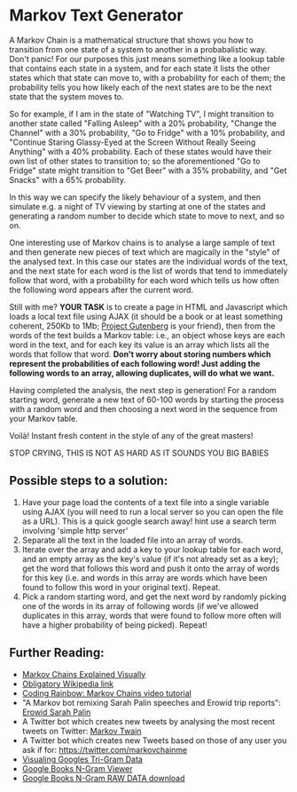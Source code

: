# Markov Text Generator
A Markov Chain is a mathematical structure that shows you how to transition from one state of a system to another in a probabalistic way. Don't panic! For our purposes this just means something like a lookup table that contains each state in a system, and for each state it lists the other states which that state can move to, with a probability for each of them; the probability tells you how likely each of the next states are to be the next state that the system moves to.

So for example, if I am in the state of "Watching TV", I might transition to another state called "Falling Asleep" with a 20% probability, "Change the Channel" with a 30% probability, "Go to Fridge" with a 10% probability, and "Continue Staring Glassy-Eyed at the Screen Without Really Seeing Anything" with a 40% probability. Each of these states would have their own list of other states to transition to; so the aforementioned "Go to Fridge" state might transition to "Get Beer" with a 35% probability, and "Get Snacks" with a 65% probability.

In this way we can specify the likely behaviour of a system, and then simulate e.g. a night of TV viewing by starting at one of the states and generating a random number to decide which state to move to next, and so on.

One interesting use of Markov chains is to analyse a large sample of text and then generate new pieces of text which are magically in the "style" of the analysed text. In this case our states are the individual words of the text, and the next state for each word is the list of words that tend to immediately follow that word, with a probability for each word which tells us how often the following word appears after the current word.

Still with me? **YOUR TASK** is to create a page in HTML and Javascript which loads a local text file using AJAX (it should be a book or at least something coherent, 250Kb to 1Mb; [Project Gutenberg](https://www.gutenberg.org/browse/scores/top) is your friend), then from the words of the text builds a Markov table: i.e., an object whose keys are each word in the text, and for each key its value is an array which lists all the words that follow that word. **Don't worry about storing numbers which represent the probabilities of each following word! Just adding the following words to an array, allowing duplicates, will do what we want.**

Having completed the analysis, the next step is generation! For a random starting word, generate a new text of 60-100 words by starting the process with a random word and then choosing a next word in the sequence from your Markov table.

Voilà! Instant fresh content in the style of any of the great masters!

STOP CRYING, THIS IS NOT AS HARD AS IT SOUNDS YOU BIG BABIES

## Possible steps to a solution:
1. Have your page load the contents of a text file into a single variable using AJAX (you will need to run a local server so you can open the file as a URL). This is a quick google search away! hint use a search term involving 'simple http server'
2. Separate all the text in the loaded file into an array of words.
3. Iterate over the array and add a key to your lookup table for each word, and an empty array as the key's value (if it's not already set as a key); get the word that follows this word and push it onto the array of words for this key (i.e. and words in this array are words which have been found to follow this word in your original text). Repeat.
4. Pick a random starting word, and get the next word by randomly picking one of the words in its array of following words (if we've allowed duplicates in this array, words that were found to follow more often will have a higher probability of being picked). Repeat!

## Further Reading:
- [Markov Chains Explained Visually](http://setosa.io/ev/markov-chains/)
- [Obligatory Wikipedia link](https://en.wikipedia.org/wiki/Markov_chain)
- [Coding Rainbow: Markov Chains video tutorial](https://www.youtube.com/watch?v=eGFJ8vugIWA)
- "A Markov bot remixing Sarah Palin speeches and Erowid trip reports": [Erowid Sarah Palin](https://twitter.com/SarowidPalinUSA)
- A Twitter bot which creates new tweets by analysing the most recent tweets on Twitter: [Markov Twain](https://twitter.com/markov_chains)
- A Twitter bot which creates new Tweets based on those of any user you ask if for: https://twitter.com/markovchainme
- [Visualing Googles Tri-Gram Data](http://www.chrisharrison.net/index.php/Visualizations/WebTrigrams)
- [Google Books N-Gram Viewer](https://books.google.com/ngrams)
- [Google Books N-Gram RAW DATA download](http://storage.googleapis.com/books/ngrams/books/datasetsv2.html)
